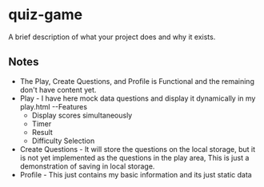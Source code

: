 # quiz-game

A brief description of what your project does and why it exists.

## Notes

- The Play, Create Questions, and Profile is Functional and the remaining don't have content yet.
- Play - I have here mock data questions and display it dynamically in my play.html
  --Features
  - Display scores simultaneously
  - Timer
  - Result
  - Difficulty Selection
- Create Questions - It will store the questions on the local storage, but it is not yet implemented as the questions in the play area, This is just a demonstration of saving in local storage.
- Profile - This just contains my basic information and its just static data

 
